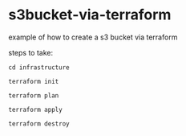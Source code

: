 # s3bucket-via-terraform
example of how to create a s3 bucket via terraform

steps to take:

`cd infrastructure`

`terraform init`

`terraform plan`

`terraform apply`

`terraform destroy`